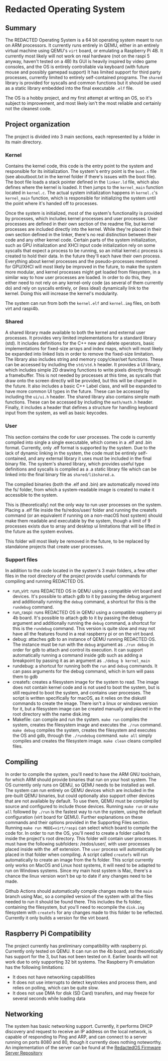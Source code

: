 # Redacted Operating System

## Summary

The REDACTED Operating System is a 64 bit operating system meant to run on ARM processors. 
It currently runs entirely in QEMU, either in an entirely virtual machine using QEMU's `virt` board, or emulating a Raspberry Pi 4B. It currently most likely will not work on real hardware (not on the raspi 5 anyway, haven't tested on a 4B) 
Its GUI is heavily inspired by video game consoles, and the OS is entirely controllable via keyboard (with future mouse and possibly gamepad support)
It has limited support for third party processes, currently limited to entirely self-contained programs. The `shared` library is provided for syscalls and common functions but it should be used as a static library embedded into the final executable `.elf` file.

The OS is a hobby project, and my first attempt at writing an OS, so it's subject to improvement, and most likely isn't the most reliable and certainly not the cleanest code.

## Project organization

The project is divided into 3 main sections, each represented by a folder in its main directory.

### Kernel

Contains the kernel code, this code is the entry point to the system and responsible for its initialization.
The system's entry point is the `boot.s` file (see aboutboot.txt in the kernel folder if there's issues with the boot file). The boot file loads a stack pointer defined in the `linker.ld` file, which also defines where the kernel is loaded. It then jumps to the `kernel_main` function located in `kernel.c`.
The actual system initialization happens in `kernel.c`'s `kernel_main` function, which is responsible for initializing the system until the point where it's handed off to processes.

Once the system is initialized, most of the system's functionality is provided by processes, which includes kernel processes and user processes. User processes are defined in their own section of the readme file, but kernel processes are included directly into the kernel. While they're placed in their own section defined in the linker, there's no real distinction between their code and any other kernel code. 
Certain parts of the system initialization, such as GPU initialization and XHCI input code initialization rely on some syscalls that expect a process to be running, so an initial kernel.c process is created to hold their data. In the future they'll each have their own process.
Everything about kernel processes and the pseudo-processes mentioned for GPU/XHCI will most likely be improved in the future, to make the system more modular, and kernel processes might get loaded from filesystem, in a similar way to how user processes are loaded. In order to do this, they either need to not rely on any kernel-only code (as several of them currently do) and rely on syscalls entirely, or (less ideal) dynamically link to the kernel. Doing this will increase the kernel's modularity.

The system can run from both the `kernel.elf` and `kernel.img` files, on both virt and raspi4b.

### Shared

A shared library made available to both the kernel and external user processes.
It provides very limited implementations for a standard library (std). It includes definitions for the C++ new and delete operators, basic implementations for fixed-size arrays and index maps, which will most likely be expanded into linked lists in order to remove the fixed-size limitation. The library also includes string and memory copy/clear/set functions. These can be accessed by including the `std/std.h` header.
It provides a UI library, which includes simple 2D drawing functions to write pixels directly through a framebuffer. This is not needed by processes at this time, as syscalls that draw onto the screen directly will be provided, but this will be changed in the future. It also includes a basic C++ Label class, and will be expanded to have more common UI types in the future. These can be accessed by including the `ui/ui.h` header.
The shared library also contains simple math functions. These can be accessed by including the `math/math.h` header.
Finally, it includes a header that defines a structure for handling keyboard input from the system, as well as basic keycodes.

### User

This section contains the code for user processes. The code is currently compiled into single a single executable, which comes in a .elf and .bin format. Currently, only .elf format is supported by the system.
Due to the lack of dynamic linking in the system, the code must be entirely self-contained, and any external library it uses must be included in the final binary file. The system's shared library, which provides useful type definitions and syscalls is compiled as a .a static library file which can be linked into the final binary file as `shared/libshared.a`.

The compiled binaries (both the .elf and .bin) are automatically moved into the fs/ folder, from which a system-readable image is created to make it accessible to the system. 

This is (theoretically) not the only way to run user processes on the system. Placing a .elf file inside the fs/redos/user/ folder and running the createfs command (or an equivalent if running on a non-macOS host system) should make them readable and executable by the system, though a limit of 9 processes exists due to array and desktop ui limitations that will be lifted in the future as the system evolves.

This folder will most likely be removed in the future, to be replaced by standalone projects that create user processes.

### Support files

In addition to the code located in the system's 3 main folders, a few other files in the root directory of the project provide useful commands for compiling and running REDACTED OS.

- run_virt: runs REDACTED OS in QEMU using a compatible virt board and devices. It's possible to attach gdb to it by passing the debug argument and additionally running the `debug` command, a shortcut for this is the `rundebug` command.
- run_raspi: runs REDACTED OS in QEMU using a compatible raspberry pi 4b board. It's possible to attach gdb to it by passing the debug argument and additionally running the `debug` command, a shortcut for this is the `rundebug` command. This version is quite slow and may not have all the features found in a real raspberry pi or on the virt board.
- debug: attaches gdb to an instance of QEMU running REDACTED OS. The instance must be run with the `debug` argument as `./run debug` in order for gdb to attach and control its execution. It can support automatically running a command inside gdb such as adding a breakpoint by passing it as an argument as `./debug b kernel_main`
- rundebug: a shortcut for running both the `run` and `debug` commands. It can pass arguments for the debug command, which in turn will pass them to gdb
- createfs: creates a filesystem image for the system to read. The image does not contain kernel code and is not used to boot the system, but is still required to boot the system, and contains user processes. The script is written specifically for macOS, as it relies on the diskutil commands to create the image. There isn't a linux or windows version for it, but a filesystem image can be created manually and placed in the root directory with the name disk.img
- Makefile: can compile and run the system. `make run` compiles the system, creates the filesystem image and executes the `./run` command. `make debug` compiles the system, creates the filesystem and executes the OS and gdb, through the `./rundebug` command. `make all` simply compiles and creates the filesystem image. `make clean` cleans compiled files.

## Compiling

In order to compile the system, you'll need to have the ARM GNU toolchain, for which ARM should provide binaries that run on your host system.
The OS currently only runs on QEMU, so QEMU needs to be installed as well. The system can run entirely on QEMU devices which are included in the pre-built QEMU binaries, but could optionally also support other devices that are not available by default. To use them, QEMU must be compiled by source and configured to include those devices. 
Running `make run` or `make all` followed by `./run` is the fastest way to run the system, using the default configuration (virt board for QEMU). Further explanations on these commands and their options provided in the Supporting Files section.
Running `make run MODE=virt/raspi` can select which board to compile the code for.
In order to run the OS, you'll need to create a folder called fs inside the project's root directory. This folder will contain user processes. It must have the following subfolders: /redos/user/, with user processes placed inside with the .elf extension. The `user` process will automatically be placed in that folder when compiling. A script called `createfs` will run automatically to create an image from the fs folder. This script currently only works on MacOS and Linux host systems, it will need to be adapted to run on Windows systems. Since my main host system is Mac, there's a chance the linux version won't be up to date if any changes need to be made.

Github Actions should automatically compile changes made to the `main` branch using Mac, so a compiled version of the system with all the files needed to run it should be found there. This includes the fs folder, containing the filesystem, but you'll need to recompile the `disk.img` filesystem with `createfs` for any changes made to this folder to be reflected. Currently it only builds a version for the virt board.

## Raspberry Pi Compatibility

The project currently has preliminary compatibility with raspberry pi. Currently only tested on QEMU. It can run on the 4b board, and theoretically has support for the 3, but has not been tested on it. Earlier boards will not work due to only supporting 32 bit systems.
The Raspberry Pi emulation has the following limitations:
- It does not have networking capabilities
- It does not use interrupts to detect keystrokes and process them, and relies on polling, which can be quite slow.
- It does not use DMA for disk (SD Card) transfers, and may freeze for several seconds while loading data

## Networking

The system has basic networking support. Currently, it performs DHCP discovery and request to receive an IP address on the local network, is capable of responding to Ping and ARP, and can connect to a server running on ports 8080 and 80, though it currently does nothing noteworthy.
An implementation of the server can be found at the [RedactedOS Firmware Server Repository](https://github.com/differrari/RedactedOS_firmware_server/tree/main)

